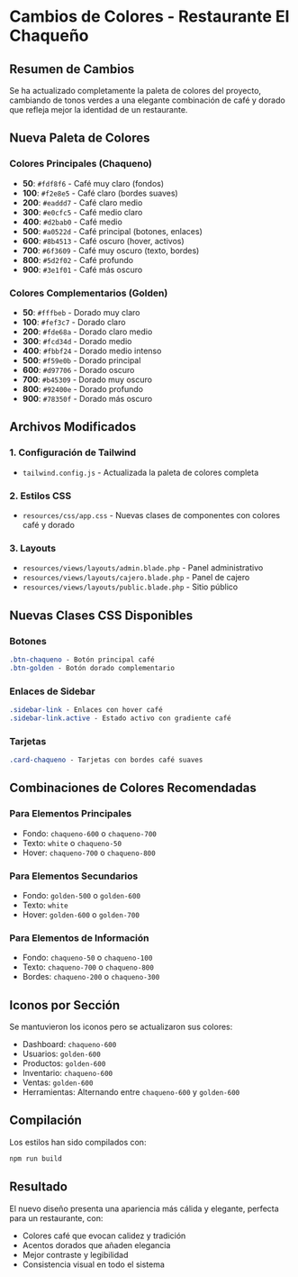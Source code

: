 # Cambios de Colores - Restaurante El Chaqueño

## Resumen de Cambios
Se ha actualizado completamente la paleta de colores del proyecto, cambiando de tonos verdes a una elegante combinación de café y dorado que refleja mejor la identidad de un restaurante.

## Nueva Paleta de Colores

### Colores Principales (Chaqueno)
- **50**: `#fdf8f6` - Café muy claro (fondos)
- **100**: `#f2e8e5` - Café claro (bordes suaves)
- **200**: `#eaddd7` - Café claro medio
- **300**: `#e0cfc5` - Café medio claro
- **400**: `#d2bab0` - Café medio
- **500**: `#a0522d` - Café principal (botones, enlaces)
- **600**: `#8b4513` - Café oscuro (hover, activos)
- **700**: `#6f3609` - Café muy oscuro (texto, bordes)
- **800**: `#5d2f02` - Café profundo
- **900**: `#3e1f01` - Café más oscuro

### Colores Complementarios (Golden)
- **50**: `#fffbeb` - Dorado muy claro
- **100**: `#fef3c7` - Dorado claro
- **200**: `#fde68a` - Dorado claro medio
- **300**: `#fcd34d` - Dorado medio
- **400**: `#fbbf24` - Dorado medio intenso
- **500**: `#f59e0b` - Dorado principal
- **600**: `#d97706` - Dorado oscuro
- **700**: `#b45309` - Dorado muy oscuro
- **800**: `#92400e` - Dorado profundo
- **900**: `#78350f` - Dorado más oscuro

## Archivos Modificados

### 1. Configuración de Tailwind
- `tailwind.config.js` - Actualizada la paleta de colores completa

### 2. Estilos CSS
- `resources/css/app.css` - Nuevas clases de componentes con colores café y dorado

### 3. Layouts
- `resources/views/layouts/admin.blade.php` - Panel administrativo
- `resources/views/layouts/cajero.blade.php` - Panel de cajero
- `resources/views/layouts/public.blade.php` - Sitio público

## Nuevas Clases CSS Disponibles

### Botones
```css
.btn-chaqueno - Botón principal café
.btn-golden - Botón dorado complementario
```

### Enlaces de Sidebar
```css
.sidebar-link - Enlaces con hover café
.sidebar-link.active - Estado activo con gradiente café
```

### Tarjetas
```css
.card-chaqueno - Tarjetas con bordes café suaves
```

## Combinaciones de Colores Recomendadas

### Para Elementos Principales
- Fondo: `chaqueno-600` o `chaqueno-700`
- Texto: `white` o `chaqueno-50`
- Hover: `chaqueno-700` o `chaqueno-800`

### Para Elementos Secundarios
- Fondo: `golden-500` o `golden-600`
- Texto: `white`
- Hover: `golden-600` o `golden-700`

### Para Elementos de Información
- Fondo: `chaqueno-50` o `chaqueno-100`
- Texto: `chaqueno-700` o `chaqueno-800`
- Bordes: `chaqueno-200` o `chaqueno-300`

## Iconos por Sección
Se mantuvieron los iconos pero se actualizaron sus colores:
- Dashboard: `chaqueno-600`
- Usuarios: `golden-600`
- Productos: `golden-600`
- Inventario: `chaqueno-600`
- Ventas: `golden-600`
- Herramientas: Alternando entre `chaqueno-600` y `golden-600`

## Compilación
Los estilos han sido compilados con:
```bash
npm run build
```

## Resultado
El nuevo diseño presenta una apariencia más cálida y elegante, perfecta para un restaurante, con:
- Colores café que evocan calidez y tradición
- Acentos dorados que añaden elegancia
- Mejor contraste y legibilidad
- Consistencia visual en todo el sistema